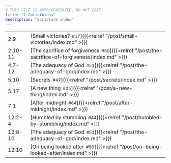 ```yaml
---
# THIS FILE IS AUTO-GENERATED, DO NOT EDIT
title: "2 Corinthians"
description: "Scripture index"
---
```


|  |  |
| --- | --- |
| 2:9 | [Small victories?<span style="font-size:smaller; padding-left:0.5em;">#17</span>]({{<relref "/post/small-victories/index.md" >}}) |
| 2:10-11 | [The sacrifice of forgiveness<span style="font-size:smaller; padding-left:0.5em;">#50</span>]({{<relref "/post/the-sacrifice-of-forgiveness/index.md" >}}) |
| 4:7-12 | [The adequacy of God<span style="font-size:smaller; padding-left:0.5em;">#51</span>]({{<relref "/post/the-adequacy-of-god/index.md" >}}) |
| 5:10 | [Secrets<span style="font-size:smaller; padding-left:0.5em;">#47</span>]({{<relref "/post/secrets/index.md" >}}) |
| 5:17 | [A new thing<span style="font-size:smaller; padding-left:0.5em;">#25</span>]({{<relref "/post/a-new-thing/index.md" >}}) |
| 7:1 | [After midnight<span style="font-size:smaller; padding-left:0.5em;">#64</span>]({{<relref "/post/after-midnight/index.md" >}}) |
| 12:2-4 | [Humbled by stumbling<span style="font-size:smaller; padding-left:0.5em;">#44</span>]({{<relref "/post/humbled-by-stumbling/index.md" >}}) |
| 12:8-10 | [The adequacy of God<span style="font-size:smaller; padding-left:0.5em;">#51</span>]({{<relref "/post/the-adequacy-of-god/index.md" >}}) |
| 12:10 | [On being looked after<span style="font-size:smaller; padding-left:0.5em;">#59</span>]({{<relref "/post/on-being-looked-after/index.md" >}}) |

